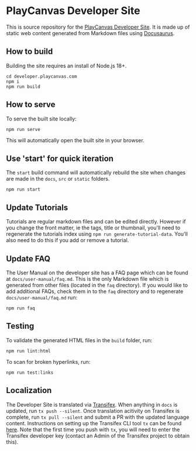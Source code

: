 # PlayCanvas Developer Site

This is source repository for the [PlayCanvas Developer Site](https://developer.playcanvas.com/). It is made up of static web content generated from Markdown files using [Docusaurus](https://docusaurus.io).

## How to build

Building the site requires an install of Node.js 18+.

    cd developer.playcanvas.com
    npm i
    npm run build

## How to serve

To serve the built site locally:

    npm run serve

This will automatically open the built site in your browser.

## Use 'start' for quick iteration

The `start` build command will automatically rebuild the site when changes are made in the `docs`, `src` or `static` folders.

    npm run start

## Update Tutorials

Tutorials are regular markdown files and can be edited directly. However if you change the front matter, ie the tags, title or thumbnail, you'll need to regenerate the tutorials index using `npm run generate-tutorial-data`. You'll also need to do this if you add or remove a tutorial.

## Update FAQ

The User Manual on the developer site has a FAQ page which can be found at `docs/user-manual/faq.md`. This is the only Markdown file which is generated from other files (located in the `faq` directory). If you would like to add additional FAQs, check them in to the `faq` directory and to regenerate `docs/user-manual/faq.md` run:

    npm run faq

## Testing

To validate the generated HTML files in the `build` folder, run:

    npm run lint:html

To scan for broken hyperlinks, run:

    npm run test:links

## Localization

The Developer Site is translated via [Transifex](https://www.transifex.com/playcanvas/playcanvas-developer-site). When anything in `docs` is updated, run `tx push --silent`. Once translation acitivity on Transifex is complete, run `tx pull --silent` and submit a PR with the updated language content. Instructions on setting up the Transifex CLI tool `tx` can be found [here](https://developers.transifex.com/docs/cli#installation). Note that the first time you push with `tx`, you will need to enter the Transifex developer key (contact an Admin of the Transifex project to obtain this).
